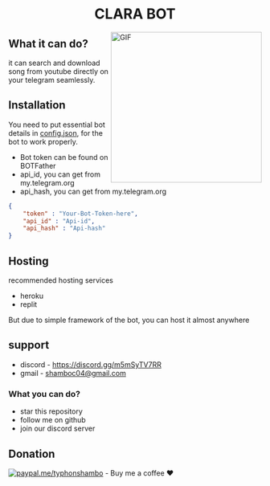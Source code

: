 ## <h1  align = "center"> CLARA BOT </h1>

<img align="right" alt="GIF" src="https://i.imgur.com/a2Vbgxt.png" width="300"/>

## What it can  do?

it can search and download song from youtube directly on your telegram seamlessly.



## Installation 
You need to put essential bot details in [config.json]("https://github.com/typhonshambo/Clara-Music-Bot-Telegram/blob/main/config.json"), for the bot to work properly.

- Bot token can be found on BOTFather
- api_id, you can get from my.telegram.org
- api_hash, you can get from my.telegram.org 

```json
{
    "token" : "Your-Bot-Token-here",
    "api_id" : "Api-id",
    "api_hash" : "Api-hash"
}
```

## Hosting
recommended hosting services 
- heroku
- replit

But due to simple framework of the bot, you can host it almost anywhere

## support
- discord - https://discord.gg/m5mSyTV7RR
- gmail - shamboc04@gmail.com

### What you can do?
- star this repository
- follow me on github
- join our discord server
## Donation
[![paypal.me/typhonshambo](https://ionicabizau.github.io/badges/paypal.svg)](https://www.paypal.me/typhonshambo) - Buy me a coffee ❤️